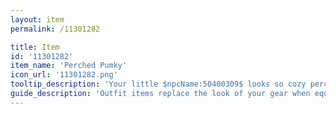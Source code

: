 ```yaml
---
layout: item
permalink: /11301282

title: Item
id: '11301282'
item_name: 'Perched Pumky'
icon_url: '11301282.png'
tooltip_description: 'Your little $npcName:50400309$ looks so cozy perched atop your head! Don''t worry, even though it has wings, it won''t fly away.'
guide_description: 'Outfit items replace the look of your gear when equipped.'
---
```

